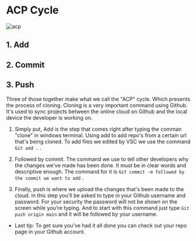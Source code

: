 # ACP Cycle
![acp](https://www.linode.com/docs/guides/how-to-install-git-and-clone-a-github-repository/git-github-workflow-1000w.png)
## 1. Add
## 2. Commit
## 3. Push
Three of those together make what we call the "ACP" cycle. Which presents the process of cloning. Cloning is a very important command using Github. It's used to sync projects between the online cloud on Github and the local device the developer is working on. 

1. Simply put, Add is the step that comes right after typing the comman "clone" in windows terminal. Using add to add repo's from a certain url that's being cloned. To add files we edited by VSC we use the command `Git add .` .

2. Followed by commit. The command we use to tell other developers why the changes we've made has been done. It must be in clear words and descriptive enough. The command for it is `Git commit -m followed by the commit we want to add` .

3. Finally, push is where we upload the changes that's been made to the cloud. In this step you'll be asked to type in your Github username and password. For your security the password will not be shown on the screen while you're typing. And to start with this command just type `Git push origin main` and it will be followed by your username.

* Last tip: To get sure you've had it all done you can check out your repo page in your Github account.
